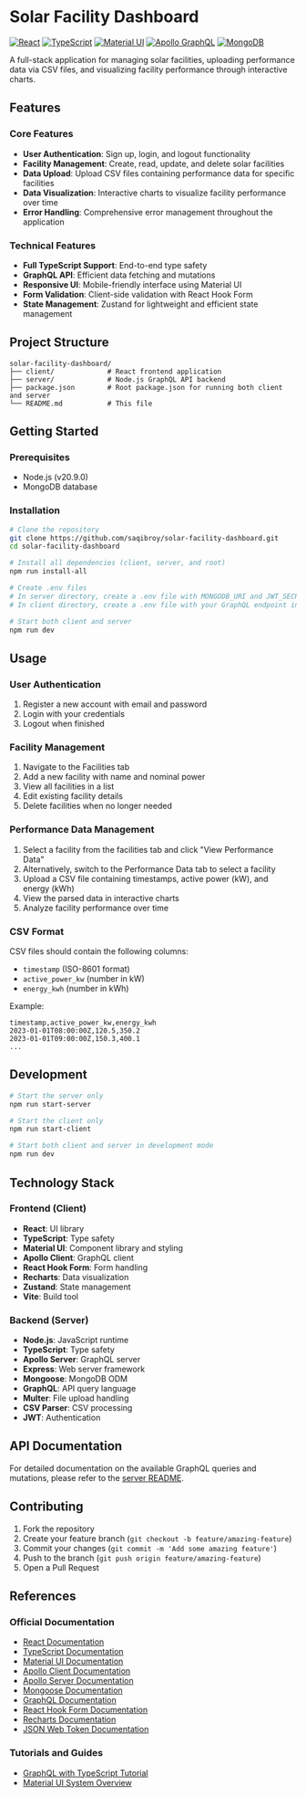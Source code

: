 # Solar Facility Dashboard

[![React](https://img.shields.io/badge/React-18.2.0-blue.svg)](https://reactjs.org/)
[![TypeScript](https://img.shields.io/badge/TypeScript-5.7.2-blue.svg)](https://www.typescriptlang.org/)
[![Material UI](https://img.shields.io/badge/Material%20UI-5.17.1-purple.svg)](https://mui.com/)
[![Apollo GraphQL](https://img.shields.io/badge/Apollo%20GraphQL-3.13.5-blueviolet.svg)](https://www.apollographql.com/)
[![MongoDB](https://img.shields.io/badge/MongoDB-Mongoose-green.svg)](https://mongoosejs.com/)

A full-stack application for managing solar facilities, uploading performance data via CSV files, and visualizing facility performance through interactive charts.


## Features

### Core Features
- **User Authentication**: Sign up, login, and logout functionality
- **Facility Management**: Create, read, update, and delete solar facilities
- **Data Upload**: Upload CSV files containing performance data for specific facilities
- **Data Visualization**: Interactive charts to visualize facility performance over time
- **Error Handling**: Comprehensive error management throughout the application

### Technical Features
- **Full TypeScript Support**: End-to-end type safety
- **GraphQL API**: Efficient data fetching and mutations
- **Responsive UI**: Mobile-friendly interface using Material UI
- **Form Validation**: Client-side validation with React Hook Form
- **State Management**: Zustand for lightweight and efficient state management

## Project Structure

```
solar-facility-dashboard/
├── client/             # React frontend application
├── server/             # Node.js GraphQL API backend
├── package.json        # Root package.json for running both client and server
└── README.md           # This file
```

## Getting Started

### Prerequisites

- Node.js (v20.9.0)
- MongoDB database

### Installation

```bash
# Clone the repository
git clone https://github.com/saqibroy/solar-facility-dashboard.git
cd solar-facility-dashboard

# Install all dependencies (client, server, and root)
npm run install-all

# Create .env files
# In server directory, create a .env file with MONGODB_URI and JWT_SECRET (see server/README.md for details)
# In client directory, create a .env file with your GraphQL endpoint in VITE_GRAPHQL_URL (see client/README.md for details)

# Start both client and server
npm run dev
```

## Usage

### User Authentication

1. Register a new account with email and password
2. Login with your credentials
3. Logout when finished

### Facility Management

1. Navigate to the Facilities tab
2. Add a new facility with name and nominal power
3. View all facilities in a list
4. Edit existing facility details
5. Delete facilities when no longer needed

### Performance Data Management

1. Select a facility from the facilities tab and click "View Performance Data"
2. Alternatively, switch to the Performance Data tab to select a facility
3. Upload a CSV file containing timestamps, active power (kW), and energy (kWh)
4. View the parsed data in interactive charts
5. Analyze facility performance over time

### CSV Format

CSV files should contain the following columns:
- `timestamp` (ISO-8601 format)
- `active_power_kw` (number in kW)
- `energy_kwh` (number in kWh)

Example:
```
timestamp,active_power_kw,energy_kwh
2023-01-01T08:00:00Z,120.5,350.2
2023-01-01T09:00:00Z,150.3,400.1
...
```

## Development

```bash
# Start the server only
npm run start-server

# Start the client only
npm run start-client

# Start both client and server in development mode
npm run dev
```

## Technology Stack

### Frontend (Client)
- **React**: UI library
- **TypeScript**: Type safety
- **Material UI**: Component library and styling
- **Apollo Client**: GraphQL client
- **React Hook Form**: Form handling
- **Recharts**: Data visualization
- **Zustand**: State management
- **Vite**: Build tool

### Backend (Server)
- **Node.js**: JavaScript runtime
- **TypeScript**: Type safety
- **Apollo Server**: GraphQL server
- **Express**: Web server framework
- **Mongoose**: MongoDB ODM
- **GraphQL**: API query language
- **Multer**: File upload handling
- **CSV Parser**: CSV processing
- **JWT**: Authentication

## API Documentation

For detailed documentation on the available GraphQL queries and mutations, please refer to the [server README](./server/README.md).

## Contributing

1. Fork the repository
2. Create your feature branch (`git checkout -b feature/amazing-feature`)
3. Commit your changes (`git commit -m 'Add some amazing feature'`)
4. Push to the branch (`git push origin feature/amazing-feature`)
5. Open a Pull Request

## References

### Official Documentation
- [React Documentation](https://react.dev/)
- [TypeScript Documentation](https://www.typescriptlang.org/docs/)
- [Material UI Documentation](https://mui.com/material-ui/getting-started/)
- [Apollo Client Documentation](https://www.apollographql.com/docs/react/)
- [Apollo Server Documentation](https://www.apollographql.com/docs/apollo-server/)
- [Mongoose Documentation](https://mongoosejs.com/docs/guide.html)
- [GraphQL Documentation](https://graphql.org/learn/)
- [React Hook Form Documentation](https://react-hook-form.com/get-started)
- [Recharts Documentation](https://recharts.org/en-US/api)
- [JSON Web Token Documentation](https://github.com/auth0/node-jsonwebtoken#readme)

### Tutorials and Guides
- [GraphQL with TypeScript Tutorial](https://www.apollographql.com/docs/apollo-server/getting-started)
- [Material UI System Overview](https://mui.com/system/getting-started/overview/)